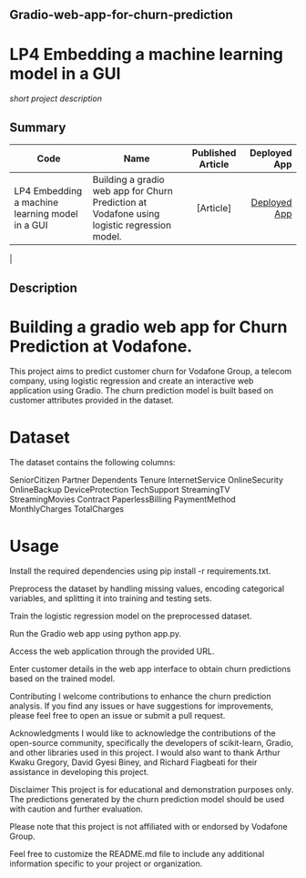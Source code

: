 ## Gradio-web-app-for-churn-prediction
# LP4 Embedding a machine learning model in a GUI
*short project description*

## Summary
| Code      | Name        | Published Article |  Deployed App |
|-----------|-------------|:-------------:|------:|
| LP4 Embedding a machine learning model in a GUI|Building a gradio web app for Churn Prediction at Vodafone using logistic regression model.| [Article] | [Deployed App](http://127.0.0.1:7862/) |
|  
##  Description

# Building a gradio web app for Churn Prediction at Vodafone.

This project aims to predict customer churn for Vodafone Group, a telecom company, using logistic regression and create an interactive web application using Gradio. The churn prediction model is built based on customer attributes provided in the dataset.

# Dataset
The dataset contains the following columns:

SeniorCitizen
Partner
Dependents
Tenure
InternetService
OnlineSecurity
OnlineBackup
DeviceProtection
TechSupport
StreamingTV
StreamingMovies
Contract
PaperlessBilling
PaymentMethod
MonthlyCharges
TotalCharges

# Usage 

Install the required dependencies using pip install -r requirements.txt.

Preprocess the dataset by handling missing values, encoding categorical variables, and splitting it into training and testing sets.

Train the logistic regression model on the preprocessed dataset.

Run the Gradio web app using python app.py.

Access the web application through the provided URL.

Enter customer details in the web app interface to obtain churn predictions based on the trained model.

Contributing
I welcome contributions to enhance the churn prediction analysis. If you find any issues or have suggestions for improvements, please feel free to open an issue or submit a pull request.

Acknowledgments
I would like to acknowledge the contributions of the open-source community, specifically the developers of scikit-learn, Gradio, and other libraries used in this project. I would also want to thank Arthur Kwaku Gregory, David Gyesi Biney, and Richard Fiagbeati for their assistance in developing this project.

Disclaimer
This project is for educational and demonstration purposes only. The predictions generated by the churn prediction model should be used with caution and further evaluation.

Please note that this project is not affiliated with or endorsed by Vodafone Group.

Feel free to customize the README.md file to include any additional information specific to your project or organization.


